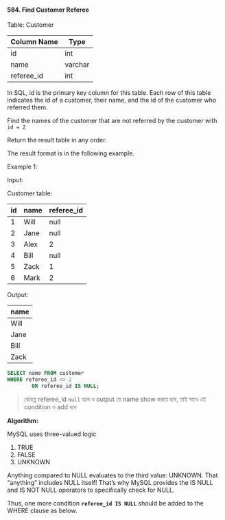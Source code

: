 
#### 584. Find Customer Referee

Table: Customer


| Column Name | Type    |
|-------------|---------|
| id          | int     |
| name        | varchar |
| referee_id  | int     |

In SQL, id is the primary key column for this table.
Each row of this table indicates the id of a customer, their name, and the id of the customer who referred them.

 

Find the names of the customer that are not referred by the customer with `id = 2`

Return the result table in any order.

The result format is in the following example.


Example 1:

Input:

Customer table:

| id | name | referee_id |
|----|------|------------|
| 1  | Will | null       |
| 2  | Jane | null       |
| 3  | Alex | 2          |
| 4  | Bill | null       |
| 5  | Zack | 1          |
| 6  | Mark | 2          |

Output: 

| name |
|------|
| Will |
| Jane |
| Bill |
| Zack |



```sql
SELECT name FROM customer
WHERE referee_id <> 2 
        OR referee_id IS NULL;
```

> যেহেতু referee_id `null` হলে ও output তে name show করতে হবে, তাই সাথে এই condition ও add হবে  


**Algorithm:**

MySQL uses three-valued logic 
1. TRUE 
2. FALSE 
3. UNKNOWN 

Anything compared to NULL evaluates to the third value: UNKNOWN. That “anything” includes NULL itself! That’s why MySQL provides the IS NULL and IS NOT NULL operators to specifically check for NULL.

Thus, one more condition **`referee_id IS NULL`** should be added to the WHERE clause as below.